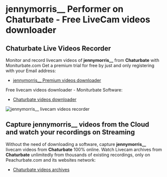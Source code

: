 # jennymorris__ Performer on Chaturbate - Free LiveCam videos downloader

## Chaturbate Live Videos Recorder

Monitor and record livecam videos of **jennymorris__** from **Chaturbate** with Moniturbate.com
Get a premium trial for free by just and only registering with your Email address:
* [jennymorris__ Premium videos downloader](https://moniturbate.com/request-demo-licence-key.html)

Free livecam videos downloader - Moniturbate Software:
* [Chaturbate videos downloader](https://moniturbate.com/moniturbate-download-software.html)

![jennymorris__ livecam videos recorder](https://peachurnet.com/templates/moniturbate-software.png)


## Capture jennymorris__ videos from the Cloud and watch your recordings on Streaming

Without the need of downloading a software, capture **jennymorris__** livecam videos from **Chaturbate** 100% online.
Watch Livecam archives from **Chaturbate** unlimitedly from thousands of existing recordings, only on Peachurbate.com and its websites network:
* [Chaturbate videos archives](https://peachurnet.com/)